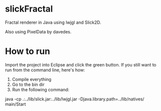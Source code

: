 slickFractal
============

Fractal renderer in Java using lwjgl and Slick2D.

Also using PixelData by davedes.

# How to run

Import the project into Eclipse and click the green button. If you still want to run from the command line, here's how:

1. Compile everything
2. Go to the bin dir
3. Run the following command:

java -cp .:../lib/slick.jar:../lib/lwjgl.jar -Djava.library.path=../lib/natives/ main/Start
